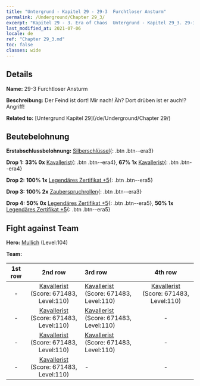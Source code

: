 ```yaml
---
title: "Untergrund - Kapitel 29 - 29-3  Furchtloser Ansturm"
permalink: /Underground/Chapter 29_3/
excerpt: "Kapitel 29 - 3. Era of Chaos  Untergrund - Kapitel 29_3. 29-3  Furchtloser Ansturm"
last_modified_at: 2021-07-06
locale: de
ref: "Chapter 29_3.md"
toc: false
classes: wide
---
```


## Details

 **Name:** 29-3  Furchtloser Ansturm

 **Beschreibung:**       Der Feind ist dort! Mir nach! Äh? Dort drüben ist er auch!? Angriff!

 **Related to:** [Untergrund Kapitel 29](/de/Underground/Chapter 29/)

## Beutebelohnung

 **Erstabschlussbelohnung:** [Silberschlüssel](/ItemsDE/con_693/){: .btn .btn--era3}

 **Drop 1:** **33% 0x** [Kavallerist](/ItemsDE/unt_195/){: .btn .btn--era4}, **67% 1x** [Kavallerist](/ItemsDE/unt_195/){: .btn .btn--era4}

 **Drop 2:** **100% 1x** [Legendäres Zertifikat +5](/ItemsDE/mat_102/){: .btn .btn--era5}

 **Drop 3:** **100% 2x** [Zauberspruchrollen](/ItemsDE/con_694/){: .btn .btn--era3}

 **Drop 4:** **50% 0x** [Legendäres Zertifikat +5](/ItemsDE/mat_102/){: .btn .btn--era5}, **50% 1x** [Legendäres Zertifikat +5](/ItemsDE/mat_102/){: .btn .btn--era5}


## Fight against Team
 **Hero:** [Mullich](/de/heroes/Mullich/) (Level:104)

 **Team:**


  | 1st row | 2nd row | 3rd row | 4th row |
  |:----:|:----:|:----|:----:|
  | - | [Kavallerist](/de/units/Cavalier/) (Score: 671483, Level:110)  | [Kavallerist](/de/units/Cavalier/) (Score: 671483, Level:110)  | [Kavallerist](/de/units/Cavalier/) (Score: 671483, Level:110)  |
  | - | [Kavallerist](/de/units/Cavalier/) (Score: 671483, Level:110)  | [Kavallerist](/de/units/Cavalier/) (Score: 671483, Level:110)  | - |
  | - | [Kavallerist](/de/units/Cavalier/) (Score: 671483, Level:110)  | [Kavallerist](/de/units/Cavalier/) (Score: 671483, Level:110)  | - |
  | - | [Kavallerist](/de/units/Cavalier/) (Score: 671483, Level:110)  | - | - |


